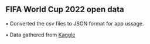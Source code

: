 ## FIFA World Cup 2022 open data

• Converted the csv files to JSON format for app ussage.

• Data gathered from [Kaggle](https://www.kaggle.com/datasets/soumendraprasad/fifa-2022-all-players-image-dataset)
